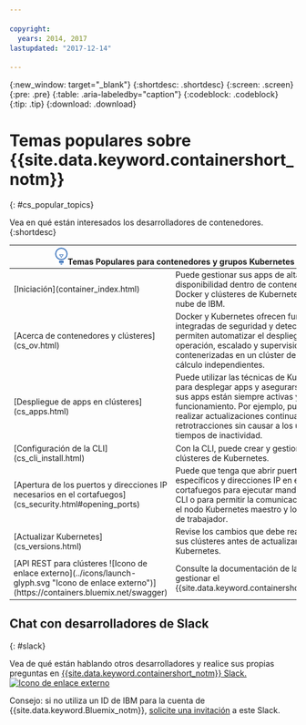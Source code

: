 ```yaml
---

copyright:
  years: 2014, 2017
lastupdated: "2017-12-14"

---
```


{:new_window: target="_blank"}
{:shortdesc: .shortdesc}
{:screen: .screen}
{:pre: .pre}
{:table: .aria-labeledby="caption"}
{:codeblock: .codeblock}
{:tip: .tip}
{:download: .download}


# Temas populares sobre {{site.data.keyword.containershort_notm}}
{: #cs_popular_topics}

Vea en qué están interesados los desarrolladores de contenedores.
{:shortdesc}

<table>
<thead>
<th colspan=2><img src="images/idea.png" alt="Icono Idea"/>Temas Populares para contenedores y grupos Kubernetes</th>
</thead>
<tbody>
<tr>
<td>[Iniciación](container_index.html)</td>
<td>Puede gestionar sus
apps de alta disponibilidad dentro de contenedores Docker y clústeres de Kubernetes en la nube de IBM.</td>
</tr>
<tr>
<td>[Acerca de contenedores y clústeres](cs_ov.html)</td>
<td>Docker y Kubernetes
ofrecen funciones integradas de seguridad y detección y permiten automatizar el despliegue, operación, escalado y supervisión de apps contenerizadas en un clúster de hosts de cálculo independientes.</td>
</tr>
<tr>
<td>[Despliegue de apps en clústeres](cs_apps.html)</td>
<td>Puede utilizar las técnicas de Kubernetes para desplegar apps y asegurarse de que sus apps están siempre activas y en funcionamiento. Por ejemplo, puede realizar actualizaciones continuas y retrotracciones sin causar a los usuarios tiempos de inactividad.</td>
</tr>
<tr>
<td>[Configuración de la CLI](cs_cli_install.html)</td>
<td>Con la CLI, puede crear y gestionar sus clústeres de Kubernetes.</td>
</tr>
<tr>
<td>[Apertura de los puertos y direcciones IP necesarios en el cortafuegos](cs_security.html#opening_ports)</td>
<td>Puede que tenga que abrir puertos específicos y direcciones IP en el cortafuegos para ejecutar mandatos de CLI o para permitir la comunicación entre el nodo Kubernetes maestro y los nodos de trabajador.</td>
</tr>
<tr>
<td>[Actualizar Kubernetes](cs_versions.html)</td>
<td>Revise los cambios que debe realizar en sus clústeres antes de actualizar Kubernetes.</td>
</tr>
<tr>
<td>[API REST para clústeres ![Icono de enlace externo](../icons/launch-glyph.svg "Icono de enlace externo")](https://containers.bluemix.net/swagger)</td>
<td>Consulte la documentación de la API para gestionar el {{site.data.keyword.containershort_notm}}.</td>
</tr>
</tbody></table>

## Chat con desarrolladores de Slack
{: #slack}

Vea de qué están hablando otros desarrolladores y realice sus propias preguntas en [{{site.data.keyword.containershort_notm}} Slack. ![Icono de enlace externo](../icons/launch-glyph.svg "Icono de enlace externo")](https://ibm-container-service.slack.com)

Consejo: si no utiliza un ID de IBM para la cuenta de {{site.data.keyword.Bluemix_notm}}, [solicite una invitación](https://bxcs-slack-invite.mybluemix.net/) a este Slack.
